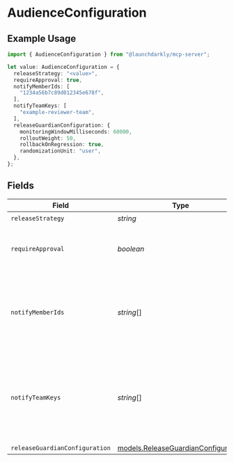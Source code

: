 # AudienceConfiguration

## Example Usage

```typescript
import { AudienceConfiguration } from "@launchdarkly/mcp-server";

let value: AudienceConfiguration = {
  releaseStrategy: "<value>",
  requireApproval: true,
  notifyMemberIds: [
    "1234a56b7c89d012345e678f",
  ],
  notifyTeamKeys: [
    "example-reviewer-team",
  ],
  releaseGuardianConfiguration: {
    monitoringWindowMilliseconds: 60000,
    rolloutWeight: 50,
    rollbackOnRegression: true,
    randomizationUnit: "user",
  },
};
```

## Fields

| Field                                                                                          | Type                                                                                           | Required                                                                                       | Description                                                                                    | Example                                                                                        |
| ---------------------------------------------------------------------------------------------- | ---------------------------------------------------------------------------------------------- | ---------------------------------------------------------------------------------------------- | ---------------------------------------------------------------------------------------------- | ---------------------------------------------------------------------------------------------- |
| `releaseStrategy`                                                                              | *string*                                                                                       | :heavy_check_mark:                                                                             | N/A                                                                                            |                                                                                                |
| `requireApproval`                                                                              | *boolean*                                                                                      | :heavy_check_mark:                                                                             | Whether or not the audience requires approval                                                  | true                                                                                           |
| `notifyMemberIds`                                                                              | *string*[]                                                                                     | :heavy_minus_sign:                                                                             | An array of member IDs. These members are notified to review the approval request.             | [<br/>"1234a56b7c89d012345e678f"<br/>]                                                         |
| `notifyTeamKeys`                                                                               | *string*[]                                                                                     | :heavy_minus_sign:                                                                             | An array of team keys. The members of these teams are notified to review the approval request. | [<br/>"example-reviewer-team"<br/>]                                                            |
| `releaseGuardianConfiguration`                                                                 | [models.ReleaseGuardianConfiguration](../models/releaseguardianconfiguration.md)               | :heavy_minus_sign:                                                                             | N/A                                                                                            |                                                                                                |